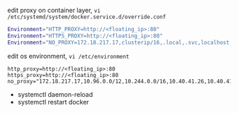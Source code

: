 edit proxy on container layer,
`vi /etc/systemd/system/docker.service.d/override.conf`
```bash
Environment="HTTP_PROXY=http://<floating_ip>:80"
Environment="HTTPS_PROXY=http://<floating_ip>:80"
Environment="NO_PROXY=172.18.217.17,clusterip/16,.local,.svc,localhost,.domain.co.id,.io,k8s-haproxy,k8s-registry,k8s-master-01,k8s-master-02,k8s-master-03,k8s-worker-01,k8s-worker-02,k8s-worker-03"
```

edit os environment, 
`vi /etc/environment`
```
http_proxy=http://<floating_ip>:80
https_proxy=http://<floating_ip>:80
no_proxy="172.18.217.17,10.96.0.0/12,10.244.0.0/16,10.40.41.26,10.40.41.16,10.40.41.159,10.40.41.214,10.40.41.53,10.40.41.87,10.40.41.201,10.40.41.132,.local,.svc,localhost,.bri.co.id"
```

- systemctl daemon-reload
- systemctl restart docker
